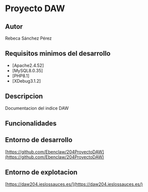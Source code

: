# Proyecto DAW
## Autor
Rebeca Sánchez Pérez
## Requisitos minimos del desarrollo
- [Apache2.4.52]
- [MySQL8.0.35]
- [PHP8.1]
- [XDebug3.1.2]
## Descripcion
Documentacion del indice DAW
## Funcionalidades
## Entorno de desarrollo
[https://github.com/Ebenclaw/204ProyectoDAW](https://github.com/Ebenclaw/204ProyectoDAW)
## Entorno de explotacion
[https://daw204.ieslossauces.es/](https://daw204.ieslossauces.es/)